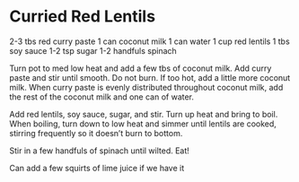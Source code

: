 # Curried Red Lentils

2-3 tbs red curry paste
1 can coconut milk
1 can water
1 cup red lentils
1 tbs soy sauce
1-2 tsp sugar
1-2 handfuls spinach

Turn pot to med low heat and add a few tbs of coconut milk. Add curry paste and stir until smooth. Do not burn. If too hot, add a little more coconut milk. When curry paste is evenly distributed throughout coconut milk, add the rest of the coconut milk and one can of water.

Add red lentils, soy sauce, sugar, and stir. Turn up heat and bring to boil. When boiling, turn down to low heat and simmer until lentils are cooked, stirring frequently so it doesn’t burn to bottom.

Stir in a few handfuls of spinach until wilted. Eat!

Can add a few squirts of lime juice if we have it
